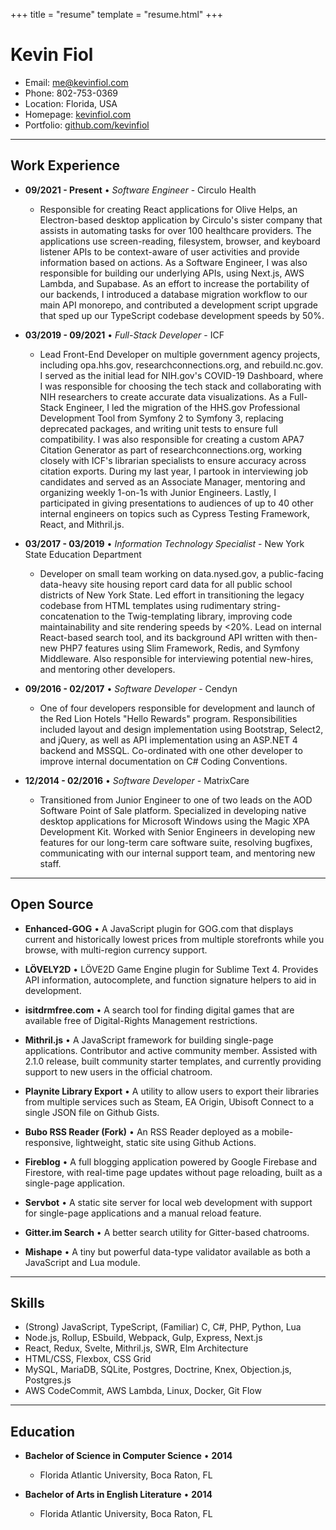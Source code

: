 +++
title = "resume"
template = "resume.html"
+++

# Kevin Fiol

* Email: [me@kevinfiol.com](mailto:me@kevinfiol.com)
* Phone: 802-753-0369
* Location: Florida, USA
* Homepage: [kevinfiol.com](https://www.kevinfiol.com)
* Portfolio: [github.com/kevinfiol](https://www.github.com/kevinfiol)

---

## Work Experience

* __09/2021 - Present__ • *Software Engineer*  - Circulo Health
    * Responsible for creating React applications for Olive Helps, an Electron-based desktop application by Circulo's sister company that assists in automating tasks for over 100 healthcare providers. The applications use screen-reading, filesystem, browser, and keyboard listener APIs to be context-aware of user activities and provide information based on actions. As a Software Engineer, I was also responsible for building our underlying APIs, using Next.js, AWS Lambda, and Supabase. As an effort to increase the portability of our backends, I introduced a database migration workflow to our main API monorepo, and contributed a development script upgrade that sped up our TypeScript codebase development speeds by 50%.

* __03/2019 - 09/2021__ • *Full-Stack Developer* - ICF
    * Lead Front-End Developer on multiple government agency projects, including opa.hhs.gov, researchconnections.org, and rebuild.nc.gov. I served as the initial lead for NIH.gov's COVID-19 Dashboard, where I was responsible for choosing the tech stack and collaborating with NIH researchers to create accurate data visualizations. As a Full-Stack Engineer, I led the migration of the HHS.gov Professional Development Tool from Symfony 2 to Symfony 3, replacing deprecated packages, and writing unit tests to ensure full compatibility. I was also responsible for creating a custom APA7 Citation Generator as part of researchconnections.org, working closely with ICF's librarian specialists to ensure accuracy across citation exports. During my last year, I partook in interviewing job candidates and served as an Associate Manager, mentoring and organizing weekly 1-on-1s with Junior Engineers. Lastly, I participated in giving presentations to audiences of up to 40 other internal engineers on topics such as Cypress Testing Framework, React, and Mithril.js.

* __03/2017 - 03/2019__ • *Information Technology Specialist* - New York State Education Department
    * Developer on small team working on data.nysed.gov, a public-facing data-heavy site housing report card data for all public school districts of New York State. Led effort in transitioning the legacy codebase from HTML templates using rudimentary string-concatenation to the Twig-templating library, improving code maintainability and site rendering speeds by <20%. Lead on internal React-based search tool, and its background API written with then-new PHP7 features using Slim Framework, Redis, and Symfony Middleware. Also responsible for interviewing potential new-hires, and mentoring other developers.

* __09/2016 - 02/2017__ • *Software Developer* - Cendyn
    * One of four developers responsible for development and launch of the Red Lion Hotels "Hello Rewards" program. Responsibilities included layout and design implementation using Bootstrap, Select2, and jQuery, as well as API implementation using an ASP.NET 4 backend and MSSQL. Co-ordinated with one other developer to improve internal documentation on C# Coding Conventions.

* __12/2014 - 02/2016__ • *Software Developer* - MatrixCare
    * Transitioned from Junior Engineer to one of two leads on the AOD Software Point of Sale platform. Specialized in developing native desktop applications for Microsoft Windows using the Magic XPA Development Kit. Worked with Senior Engineers in developing new features for our long-term care software suite, resolving bugfixes, communicating with our internal support team, and mentoring new staff.

---

## Open Source

* **Enhanced-GOG** • A JavaScript plugin for GOG.com that displays current and historically lowest prices from multiple storefronts while you browse, with multi-region currency support.

* **LÖVELY2D** • LÖVE2D Game Engine plugin for Sublime Text 4. Provides API information, autocomplete, and function signature helpers to aid in development.

* **isitdrmfree.com** • A search tool for finding digital games that are available free of Digital-Rights Management restrictions.

* **Mithril.js** • A JavaScript framework for building single-page applications. Contributor and active community member. Assisted with 2.1.0 release, built community starter templates, and currently providing support to new users in the official chatroom.

* **Playnite Library Export** • A utility to allow users to export their libraries from multiple services such as Steam, EA Origin, Ubisoft Connect to a single JSON file on Github Gists.

* **Bubo RSS Reader (Fork)** • An RSS Reader deployed as a mobile-responsive, lightweight, static site using Github Actions.

* **Fireblog** • A full blogging application powered by Google Firebase and Firestore, with real-time page updates without page reloading, built as a single-page application.

* **Servbot** • A static site server for local web development with support for single-page applications and a manual reload feature.

* **Gitter.im Search** • A better search utility for Gitter-based chatrooms.

* **Mishape** • A tiny but powerful data-type validator available as both a JavaScript and Lua module.

---

## Skills

* (Strong) JavaScript, TypeScript, (Familiar) C, C#, PHP, Python, Lua
* Node.js, Rollup, ESbuild, Webpack, Gulp, Express, Next.js
* React, Redux, Svelte, Mithril.js, SWR, Elm Architecture
* HTML/CSS, Flexbox, CSS Grid
* MySQL, MariaDB, SQLite, Postgres, Doctrine, Knex, Objection.js, Postgres.js
* AWS CodeCommit, AWS Lambda, Linux, Docker, Git Flow

---

## Education

* **Bachelor of Science in Computer Science** • __2014__
    * Florida Atlantic University, Boca Raton, FL

* **Bachelor of Arts in English Literature** • __2014__
    * Florida Atlantic University, Boca Raton, FL
